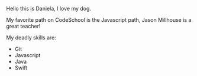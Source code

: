 Hello this is Daniela, I love my dog.

My favorite path on CodeSchool is the Javascript path, Jason Millhouse is a great teacher!


My deadly skills are:

* Git
* Javascript
* Java
* Swift